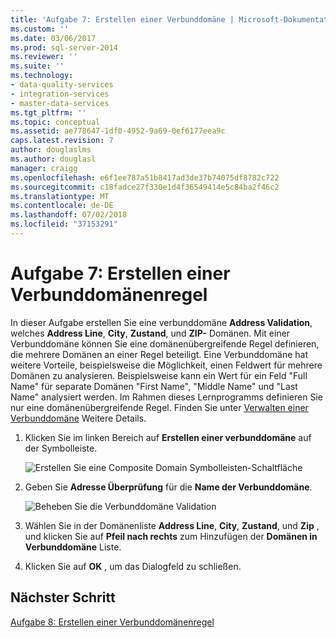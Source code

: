 ```yaml
---
title: 'Aufgabe 7: Erstellen einer Verbunddomäne | Microsoft-Dokumentation'
ms.custom: ''
ms.date: 03/06/2017
ms.prod: sql-server-2014
ms.reviewer: ''
ms.suite: ''
ms.technology:
- data-quality-services
- integration-services
- master-data-services
ms.tgt_pltfrm: ''
ms.topic: conceptual
ms.assetid: ae778647-1df0-4952-9a69-0ef6177eea9c
caps.latest.revision: 7
author: douglaslms
ms.author: douglasl
manager: craigg
ms.openlocfilehash: e6f1ee787a51b8417ad3de37b74075df8782c722
ms.sourcegitcommit: c18fadce27f330e1d4f36549414e5c84ba2f46c2
ms.translationtype: MT
ms.contentlocale: de-DE
ms.lasthandoff: 07/02/2018
ms.locfileid: "37153291"
---
```

# <a name="task-7-creating-a-composite-domain"></a>Aufgabe 7: Erstellen einer Verbunddomänenregel
  In dieser Aufgabe erstellen Sie eine verbunddomäne **Address Validation**, welches **Address Line**, **City**, **Zustand**, und  **ZIP-** Domänen. Mit einer Verbunddomäne können Sie eine domänenübergreifende Regel definieren, die mehrere Domänen an einer Regel beteiligt. Eine Verbunddomäne hat weitere Vorteile, beispielsweise die Möglichkeit, einen Feldwert für mehrere Domänen zu analysieren.  Beispielsweise kann ein Wert für ein Feld "Full Name" für separate Domänen "First Name", "Middle Name" und "Last Name" analysiert werden. Im Rahmen dieses Lernprogramms definieren Sie nur eine domänenübergreifende Regel. Finden Sie unter [Verwalten einer Verbunddomäne](http://msdn.microsoft.com/library/hh510399.aspx) Weitere Details.  
  
1.  Klicken Sie im linken Bereich auf **Erstellen einer verbunddomäne** auf der Symbolleiste.  
  
     ![Erstellen Sie eine Composite Domain Symbolleisten-Schaltfläche](../../2014/tutorials/media/et-creatingacompositedomain-01.jpg "erstellen Sie eine Composite Domain Symbolleisten-Schaltfläche")  
  
2.  Geben Sie **Adresse Überprüfung** für die **Name der Verbunddomäne**.  
  
     ![Beheben Sie die Verbunddomäne Validation](../../2014/tutorials/media/et-creatingacompositedomain-02.jpg "Verbunddomäne Validation zu beheben")  
  
3.  Wählen Sie in der Domänenliste **Address Line**, **City**, **Zustand**, und **Zip** , und klicken Sie auf **Pfeil nach rechts** zum Hinzufügen der **Domänen in Verbunddomäne** Liste.  
  
4.  Klicken Sie auf **OK** , um das Dialogfeld zu schließen.  
  
## <a name="next-step"></a>Nächster Schritt  
 [Aufgabe 8: Erstellen einer Verbunddomänenregel](../../2014/tutorials/task-8-creating-a-composite-domain-rule.md)  
  
  
